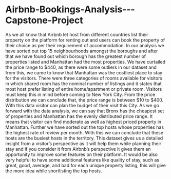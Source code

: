 # Airbnb-Bookings-Analysis---Capstone-Project
As we all know that Airbnb let host from different countries list their property on the platform for renting out and users can book the property of their choice as per their requirement of accommodation.
In our analysis we have sorted out top 15 neighbourhoods amongst the boroughs and after that we have found out which borough has the greatest number of properties listed and Manhattan had the most properties. We have curtailed the price range to $440, as there were some outliers in our dataset and from this, we came to know that Manhattan was the costliest place to stay for the visitors.
There were three categories of rooms available for visitors in which shared room has the nominal number of listings and it states that most host prefer listing of entire home/apartment or private room. Visitors must keep this in mind before coming to New York City.
From the price distribution we can conclude that, the price range is between $10 to $400. With this data visitor can plan the budget of their visit this City.
As we go forward with the data analysis, we can say that Bronx has the cheapest set of properties and Manhattan has the evenly distributed price range. It means that visitor can find moderate as well as highest priced property in Manhattan.
Further we have sorted out the top hosts whose properties has the highest rate of review per month. With this we can conclude that these hosts are the busiest hosts in the territory. 
This dataset gives us a detailed insight from a visitor’s perspective as it will help them while planning their stay and if you consider it from Airbnb’s perspective it gives them an opportunity to improve some features on their platform. 
It would be also very helpful to have some additional features like quality of stay, such as great, good, average, and bad for each unique property listing, this will give the more idea while shortlisting the top hosts.
